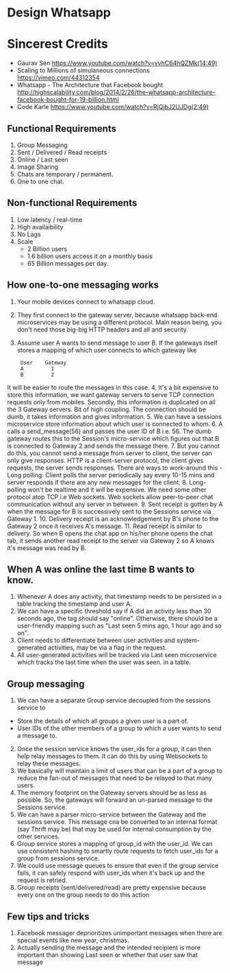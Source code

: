 # Design Whatsapp

# Sincerest Credits
  - Gaurav Sen https://www.youtube.com/watch?v=vvhC64hQZMk(14:49)
  - Scaling to Millions of simulaneous connections https://vimeo.com/44312354
  - Whatsapp - The Architecture that Facebook bought http://highscalability.com/blog/2014/2/26/the-whatsapp-architecture-facebook-bought-for-19-billion.html
  - Code Karle https://www.youtube.com/watch?v=RjQjbJ2UJDg(2:49)

## Functional Requirements
1. Group Messaging
2. Sent / Delivered / Read receipts
3. Online / Last seen
4. Image Sharing
5. Chats are temporary / permanent.
6. One to one chat.

## Non-functional Requirements
1. Low latency / real-time
2. High availaibility
3. No Lags
4. Scale
   - 2 Billion users 
   - 1.6 billion users access it on a monthly basis
   - 65 Billion messages per day.


## How one-to-one messaging works
1. Your mobile devices connect to whatsapp cloud. 
2. They first connect to the gateway server, because whatsapp back-end microservices may be using a different protocol. Main reason being, you don't need those big-big HTTP headers and all and security.
3. Assume user A wants to send message to user B. If the gateways itself stores a mapping of which user connects to which gateway like 

        User    Gateway
        A         1
        B         2
 It will be easier to route the messages in this case.
4. It's a bit expensive to store this information, we want gateway servers to serve TCP connection requests only from mobiles. Secondly, this information is duplicated on all the 3 Gateway servers. Bit of high coupling. The connection should be dumb, it takes information and gives information.
5. We can have a sessions microservice store information about which user is connected to whom.
6. A calls a send_message(56) and passes the user ID of B i.e. 56. The dumb gateway routes this to the Session's micro-service which figures out that B is connected to Gateway 2 and sends the message there.
7. But you cannot do this, you cannot send a message from server to client, the server can only give responses. HTTP is a client-server protocol, the client gives requests, the server sends responses. There are ways to work-around this
    - Long polling: Client polls the server periodically say every 10-15 mins and server responds if there are any new messages for the client.
8. Long-polling won't be realtime and it will be expensive. We need some other protocol atop TCP i.e Web sockets. Web sockets allow peer-to-peer chat communication without any server in between.
9. Sent receipt is gotten by A when the message for B is successively sent to the Sessions service via Gateway 1. 
10. Delivery receipt is an acknowledgement by B's phone to the Gateway 2 once it receives A's message.
11. Read receipt is similar to delivery. So when B opens the chat app on his/her phone opens the chat tab, it sends another read receipt to the server via Gateway 2 so A knows it's message was read by B.

## When A was online the last time B wants to know.
1. Whenever A does any activity, that timestamp needs to be persisted in a table tracking the timestamp and user A.
2. We can have a specific threshold say if A did an activity less than 30 seconds ago, the tag should say "online". Otherwise, there should be a user-friendly mapping such as "Last seen 5 mins ago, 1 hour ago and so on".
3. Client needs to differentiate between user activities and system-generated activities, may be via a flag in the request.
4. All user-generated activities will be tracked via  Last seen microservice which tracks the last time when the user was seen. in a table.


## Group messaging
1. We can have a separate Group service decoupled from the sessions service to 
  - Store the details of which all groups a given user is a part of.
  - User IDs of the other members of a group to which a user wants to send a message to.
2. Once the session service knows the user_ids for a group, it can then help relay messages to them. It can do this by using Websockets to relay these messages.
3. We basically will maintain a limit of users that can be a part of a group to reduce the fan-out of messages that need to be relayed to that many users.
4. The memory footprint on the Gateway servers should be as less as possible. So, the gateways will forward an un-parsed message to the Sessions service.
5. We can have a parser micro-service between the Gateway and the sessions service. This message cna be converted to an internal format (say Thrift may be) that may be used for internal consumption by the other services. 
6. Group service stores a mapping of group_id with the user_id. We can use consistent hashing to smartly route requests to fetch user_ids for a group from sessions service. 
7. We could use message queues to ensure that even if the group service fails, it can safely respond with user_ids when it's back up and the request is retried.
8. Group receipts (sent/delivered/read) are pretty expensive because every one on the group needs to do this action


## Few tips and tricks
1. Facebook messager deprioritizes unimportant messages when there are special events like new year, christmas. 
2. Actually sending the message and the intended recipient is more important than showing Last seen or whether that user saw that message
